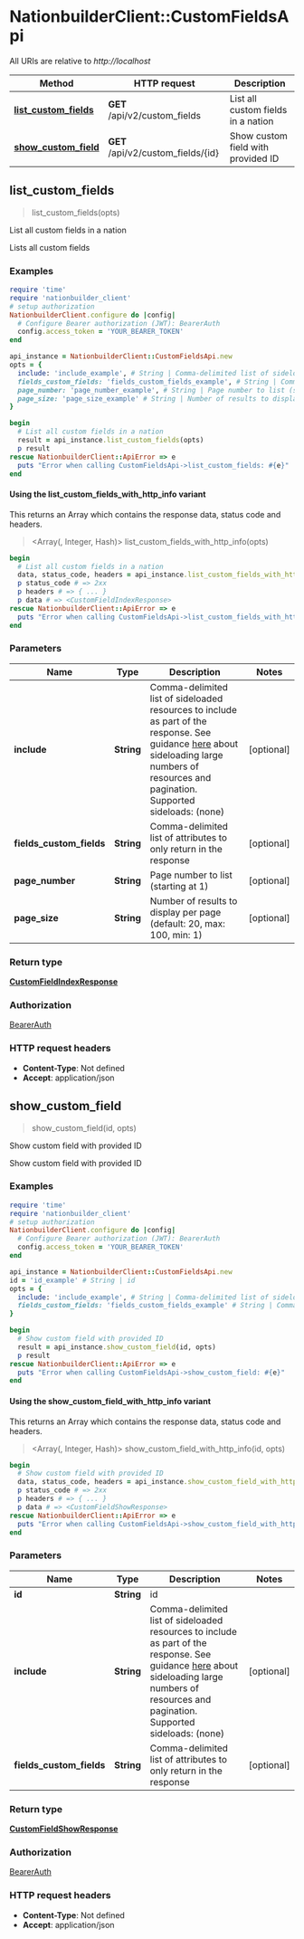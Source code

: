 # NationbuilderClient::CustomFieldsApi

All URIs are relative to *http://localhost*

| Method | HTTP request | Description |
| ------ | ------------ | ----------- |
| [**list_custom_fields**](CustomFieldsApi.md#list_custom_fields) | **GET** /api/v2/custom_fields | List all custom fields in a nation |
| [**show_custom_field**](CustomFieldsApi.md#show_custom_field) | **GET** /api/v2/custom_fields/{id} | Show custom field with provided ID |


## list_custom_fields

> <CustomFieldIndexResponse> list_custom_fields(opts)

List all custom fields in a nation

Lists all custom fields

### Examples

```ruby
require 'time'
require 'nationbuilder_client'
# setup authorization
NationbuilderClient.configure do |config|
  # Configure Bearer authorization (JWT): BearerAuth
  config.access_token = 'YOUR_BEARER_TOKEN'
end

api_instance = NationbuilderClient::CustomFieldsApi.new
opts = {
  include: 'include_example', # String | Comma-delimited list of sideloaded resources to include as part of the response. See guidance [here](/api/v2/docs#overview--paginating-sideloads) about sideloading large numbers of resources and pagination.  Supported sideloads: (none) 
  fields_custom_fields: 'fields_custom_fields_example', # String | Comma-delimited list of attributes to only return in the response
  page_number: 'page_number_example', # String | Page number to list (starting at 1)
  page_size: 'page_size_example' # String | Number of results to display per page (default: 20, max: 100, min: 1)
}

begin
  # List all custom fields in a nation
  result = api_instance.list_custom_fields(opts)
  p result
rescue NationbuilderClient::ApiError => e
  puts "Error when calling CustomFieldsApi->list_custom_fields: #{e}"
end
```

#### Using the list_custom_fields_with_http_info variant

This returns an Array which contains the response data, status code and headers.

> <Array(<CustomFieldIndexResponse>, Integer, Hash)> list_custom_fields_with_http_info(opts)

```ruby
begin
  # List all custom fields in a nation
  data, status_code, headers = api_instance.list_custom_fields_with_http_info(opts)
  p status_code # => 2xx
  p headers # => { ... }
  p data # => <CustomFieldIndexResponse>
rescue NationbuilderClient::ApiError => e
  puts "Error when calling CustomFieldsApi->list_custom_fields_with_http_info: #{e}"
end
```

### Parameters

| Name | Type | Description | Notes |
| ---- | ---- | ----------- | ----- |
| **include** | **String** | Comma-delimited list of sideloaded resources to include as part of the response. See guidance [here](/api/v2/docs#overview--paginating-sideloads) about sideloading large numbers of resources and pagination.  Supported sideloads: (none)  | [optional] |
| **fields_custom_fields** | **String** | Comma-delimited list of attributes to only return in the response | [optional] |
| **page_number** | **String** | Page number to list (starting at 1) | [optional] |
| **page_size** | **String** | Number of results to display per page (default: 20, max: 100, min: 1) | [optional] |

### Return type

[**CustomFieldIndexResponse**](CustomFieldIndexResponse.md)

### Authorization

[BearerAuth](../README.md#BearerAuth)

### HTTP request headers

- **Content-Type**: Not defined
- **Accept**: application/json


## show_custom_field

> <CustomFieldShowResponse> show_custom_field(id, opts)

Show custom field with provided ID

Show custom field with provided ID

### Examples

```ruby
require 'time'
require 'nationbuilder_client'
# setup authorization
NationbuilderClient.configure do |config|
  # Configure Bearer authorization (JWT): BearerAuth
  config.access_token = 'YOUR_BEARER_TOKEN'
end

api_instance = NationbuilderClient::CustomFieldsApi.new
id = 'id_example' # String | id
opts = {
  include: 'include_example', # String | Comma-delimited list of sideloaded resources to include as part of the response. See guidance [here](/api/v2/docs#overview--paginating-sideloads) about sideloading large numbers of resources and pagination.  Supported sideloads: (none) 
  fields_custom_fields: 'fields_custom_fields_example' # String | Comma-delimited list of attributes to only return in the response
}

begin
  # Show custom field with provided ID
  result = api_instance.show_custom_field(id, opts)
  p result
rescue NationbuilderClient::ApiError => e
  puts "Error when calling CustomFieldsApi->show_custom_field: #{e}"
end
```

#### Using the show_custom_field_with_http_info variant

This returns an Array which contains the response data, status code and headers.

> <Array(<CustomFieldShowResponse>, Integer, Hash)> show_custom_field_with_http_info(id, opts)

```ruby
begin
  # Show custom field with provided ID
  data, status_code, headers = api_instance.show_custom_field_with_http_info(id, opts)
  p status_code # => 2xx
  p headers # => { ... }
  p data # => <CustomFieldShowResponse>
rescue NationbuilderClient::ApiError => e
  puts "Error when calling CustomFieldsApi->show_custom_field_with_http_info: #{e}"
end
```

### Parameters

| Name | Type | Description | Notes |
| ---- | ---- | ----------- | ----- |
| **id** | **String** | id |  |
| **include** | **String** | Comma-delimited list of sideloaded resources to include as part of the response. See guidance [here](/api/v2/docs#overview--paginating-sideloads) about sideloading large numbers of resources and pagination.  Supported sideloads: (none)  | [optional] |
| **fields_custom_fields** | **String** | Comma-delimited list of attributes to only return in the response | [optional] |

### Return type

[**CustomFieldShowResponse**](CustomFieldShowResponse.md)

### Authorization

[BearerAuth](../README.md#BearerAuth)

### HTTP request headers

- **Content-Type**: Not defined
- **Accept**: application/json

